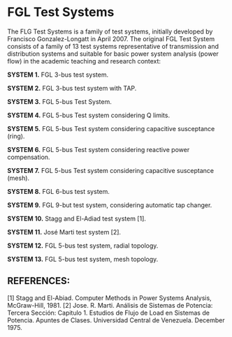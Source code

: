 # FGL Test Systems
The FLG Test Systems is a family of test systems, initially developed by Francisco Gonzalez-Longatt in April 2007.
The original FGL Test System consists of a family of 13 test systems representative of transmission and distribution systems and suitable for basic power system analysis (power flow) in the academic teaching and research context: 

**SYSTEM 1.**	FGL 3-bus test system.

**SYSTEM 2.**	FGL 3-bus test system with TAP.	

**SYSTEM 3.**	FGL 5-bus Test System.	

**SYSTEM 4.** FGL 5-bus Test system considering Q limits.	

**SYSTEM 5.**	FGL 5-bus Test system considering capacitive susceptance (ring).	

**SYSTEM 6.**	FGL 5-bus Test system considering reactive power compensation.	

**SYSTEM 7.**	FGL 5-bus Test system considering capacitive susceptance (mesh).	

**SYSTEM 8.**	FGL 6-bus test system.	

**SYSTEM 9.**	FGL 9-but test system, considering automatic tap changer.	

**SYSTEM 10.**	Stagg and El-Adiad test system [1].	

**SYSTEM 11.**	José Marti test system [2].	

**SYSTEM 12.**	FGL 5-bus test system, radial topology.	

**SYSTEM 13.**	FGL 5-bus test system, mesh topology.	


## REFERENCES:

[1]	Stagg and El-Abiad. Computer Methods in Power Systems Analysis, McGraw-Hill, 1981.
[2]	Jose. R. Marti. Análisis de Sistemas de Potencia: Tercera Sección: Capitulo 1. Estudios de Flujo de Load en Sistemas de Potencia. Apuntes de Clases. Universidad Central de Venezuela. December 1975.
